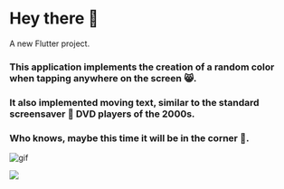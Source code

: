 # Hey there :wave:

A new Flutter project.

### This application implements the creation of a random color when tapping anywhere on the screen :smile_cat:.
### It also implemented moving text, similar to the standard screensaver :dvd: DVD players of the 2000s. 
### Who knows, maybe this time it will be in the corner :eyes:.

![gif]([https://gifyu.com/image/SHIwy](https://gifyu.com/image/SHIwq))

  <img src="[ttps://gifyu.com/image/SHIwq](https://gifyu.com/image/SHIwy)"/>
</div>
